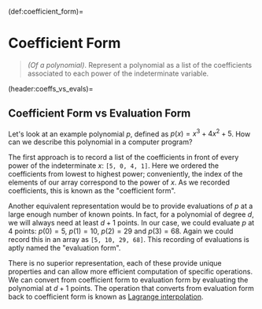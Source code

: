 (def:coefficient_form)=
# Coefficient Form
> *(Of a polynomial)*. Represent a polynomial as a list of the coefficients associated to each power of the indeterminate variable.

(header:coeffs_vs_evals)=
## Coefficient Form vs Evaluation Form
Let's look at an example polynomial $p$, defined as $p(x) = x^3 + 4x^2 + 5$. How can we describe this polynomial in a computer program?

The first approach is to record a list of the coefficients in front of every power of the indeterminate $x$: `[5, 0, 4, 1]`. Here we ordered the coefficients from lowest to highest power; conveniently, the index of the elements of our array correspond to the power of $x$. As we recorded coefficients, this is known as the "coefficient form".

Another equivalent representation would be to provide evaluations of $p$ at a large enough number of known points. In fact, for a polynomial of degree $d$, we will always need at least $d+1$ points. In our case, we could evaluate $p$ at 4 points: $p(0) = 5$, $p(1) = 10$, $p(2) = 29$ and $p(3) = 68$. Again we could record this in an array as `[5, 10, 29, 68]`. This recording of evaluations is aptly named the "evaluation form".

There is no superior representation, each of these provide unique properties and can allow more efficient computation of specific operations. We can convert from coefficient form to evaluation form by evaluating the polynomial at $d+1$ points. The operation that converts from evaluation form back to coefficient form is known as [Lagrange interpolation](def:lagrange).
